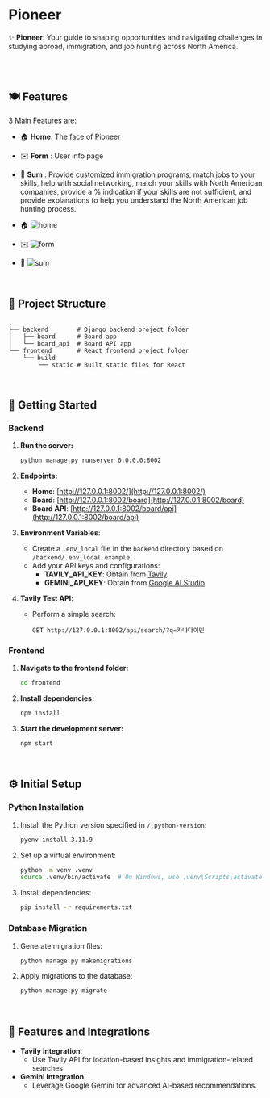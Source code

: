 # Pioneer

✨ **Pioneer**: Your guide to shaping opportunities and navigating challenges in studying abroad, immigration, and job hunting across North America.

<br>
<br>

## 🍽️ Features
3 Main Features are:
- 🏠 **Home**: The face of Pioneer
- ✉️ **Form** : User info page
- 📜 **Sum** : Provide customized immigration programs, match jobs to your skills, help with social networking, match your skills with North American companies, provide a % indication if your skills are not sufficient, and provide explanations to help you understand the North American job hunting process.

- 🏠
![home](https://github.com/user-attachments/assets/4f173461-1003-47b1-8491-0712b9e2af14)

- ✉️
![form](https://github.com/user-attachments/assets/394e9eea-d0f4-43e2-b852-9dc8f70bf487)

- 📜
![sum](https://github.com/user-attachments/assets/d3c38bb2-1113-4f0d-91ee-3a85176adbfd)

<br>

## 📂 Project Structure

```
.
├── backend        # Django backend project folder
│   ├── board      # Board app
│   └── board_api  # Board API app
└── frontend       # React frontend project folder
    └── build
        └── static # Built static files for React
```

<br>

## 🚀 Getting Started

### Backend

1. **Run the server:**
   ```bash
   python manage.py runserver 0.0.0.0:8002
   ```

2. **Endpoints:**
   - **Home**: [http://127.0.0.1:8002/](http://127.0.0.1:8002/)
   - **Board**: [http://127.0.0.1:8002/board](http://127.0.0.1:8002/board)
   - **Board API**: [http://127.0.0.1:8002/board/api](http://127.0.0.1:8002/board/api)

3. **Environment Variables**:
   - Create a `.env_local` file in the `backend` directory based on `/backend/.env_local.example`.
   - Add your API keys and configurations:
     - **TAVILY_API_KEY**: Obtain from [Tavily](https://tavily.com/).
     - **GEMINI_API_KEY**: Obtain from [Google AI Studio](https://aistudio.google.com/apikey).

4. **Tavily Test API**:
   - Perform a simple search:
     ```
     GET http://127.0.0.1:8002/api/search/?q=카나다이민
     ```

### Frontend

1. **Navigate to the frontend folder:**
   ```bash
   cd frontend
   ```

2. **Install dependencies:**
   ```bash
   npm install
   ```

3. **Start the development server:**
   ```bash
   npm start
   ```

<br>

## ⚙️ Initial Setup

### Python Installation

1. Install the Python version specified in `/.python-version`:
   ```bash
   pyenv install 3.11.9
   ```

2. Set up a virtual environment:
   ```bash
   python -m venv .venv
   source .venv/bin/activate  # On Windows, use .venv\Scripts\activate
   ```

3. Install dependencies:
   ```bash
   pip install -r requirements.txt
   ```

### Database Migration

1. Generate migration files:
   ```bash
   python manage.py makemigrations
   ```

2. Apply migrations to the database:
   ```bash
   python manage.py migrate
   ```

<br>

## 🤖 Features and Integrations

- **Tavily Integration**:
  - Use Tavily API for location-based insights and immigration-related searches.
- **Gemini Integration**:
  - Leverage Google Gemini for advanced AI-based recommendations.


